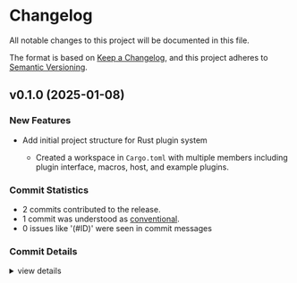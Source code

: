 # Changelog

All notable changes to this project will be documented in this file.

The format is based on [Keep a Changelog](https://keepachangelog.com/en/1.0.0/),
and this project adheres to [Semantic Versioning](https://semver.org/spec/v2.0.0.html).

## v0.1.0 (2025-01-08)

### New Features

 - <csr-id-3a70c76fd3b5b9e176d3a3dfa023518eb1fb5bba/> Add initial project structure for Rust plugin system
   - Created a workspace in `Cargo.toml` with multiple members including plugin interface, macros, host, and example plugins.

### Commit Statistics

<csr-read-only-do-not-edit/>

 - 2 commits contributed to the release.
 - 1 commit was understood as [conventional](https://www.conventionalcommits.org).
 - 0 issues like '(#ID)' were seen in commit messages

### Commit Details

<csr-read-only-do-not-edit/>

<details><summary>view details</summary>

 * **Uncategorized**
    - Release plugin-interface v0.1.0 ([`b659b5d`](https://github.com/Lydanne/plugrs/commit/b659b5dcdd1b784ee587c348bfd8483cfbb3a2d3))
    - Add initial project structure for Rust plugin system ([`3a70c76`](https://github.com/Lydanne/plugrs/commit/3a70c76fd3b5b9e176d3a3dfa023518eb1fb5bba))
</details>

